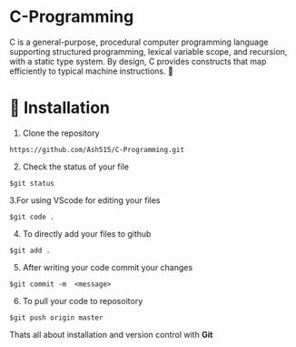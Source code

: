 # C-Programming
C is a general-purpose, procedural computer programming language supporting structured programming, lexical variable scope, and recursion, with a static type system. By design, C provides constructs that map efficiently to typical machine instructions. 🎉

# 🚀&nbsp;Installation 
1. Clone the repository 
```
https://github.com/Ash515/C-Programming.git
```
2. Check the status of your file 
```
$git status
```

3.For using VScode for editing your files 
```
$git code .
```
4. To directly add your files to github
```
$git add .
```
5. After writing your code commit your changes 
```
$git commit -m  <message>
```
6. To pull your code to reposoitory
```
$git push origin master
```
Thats all about installation and version control with **Git**


